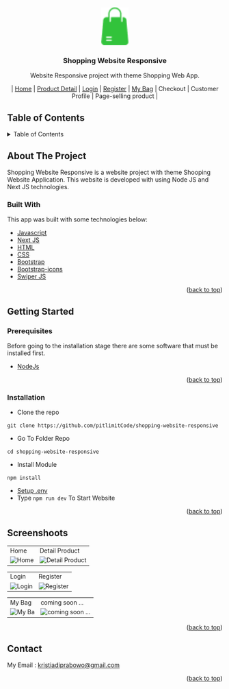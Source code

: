 <!-- shopping-website-responsive -->
<!-- Shopping Website Responsive-->

<div id="top"></div>

<!-- PROJECT LOGO -->
<br />
<div align="center">
  <img src="https://raw.githubusercontent.com/pitlimitCode/shopping-website-responsive/main/public/logo/logoShop.png" alt="Logo" width="64px" height="88px">

  <h3 align="center">Shopping Website Responsive</h3>

  <p align="center">
    Website Responsive project  with theme Shopping Web App.
  </p>
  <p align="center">
     | <span><a href="https://shopping-pitlimitcode.netlify.app">Home</a><span>
     | <span><a href="https://shopping-pitlimitcode.netlify.app/product/1">Product Detail</a><span>
     | <span><a href="https://shopping-pitlimitcode.netlify.app/login">Login</a><span>
     | <span><a href="https://shopping-pitlimitcode.netlify.app/register">Register</a><span>
     | <span><a href="https://shopping-pitlimitcode.netlify.app/mybag">My Bag</a><span>
     | Checkout
     | Customer Profile 
     | Page-selling product 
     |
  </span>
</div>

<!-- TABLE OF CONTENTS -->
## Table of Contents
<details>
  <summary>Table of Contents</summary>
  <ol>
    <li>
      <a href="#about-the-project">About The Project</a>
      <ul>
        <li><a href="#built-with">Built With</a></li>
      </ul>
    </li>
    <li>
      <a href="#getting-started">Getting Started</a>
      <ul>
        <li><a href="#prerequisites">Prerequisites</a></li>
        <li><a href="#installation">Installation</a></li>
      </ul>
    </li>
    <li><a href="#screenshoots">Screenshots</a></li>
    <li><a href="#contact">Contact</a></li>
  </ol>
</details>

<!-- ABOUT THE PROJECT -->
## About The Project
Shopping Website Responsive is a website project with theme Shooping Website Application. This website is developed with using Node JS and Next JS technologies.

### Built With
This app was built with some technologies below:
- [Javascript](https://www.javascript.com/)
- [Next JS](https://nextjs.org/)
- [HTML](https://html.spec.whatwg.org/)
- [CSS](https://developer.mozilla.org/en-US/docs/Web/CSS)
- [Bootstrap](https://getbootstrap.com/)
- [Bootstrap-icons](icons.getbootstrap.com)
- [Swiper JS](https://swiperjs.com)

<p align="right">(<a href="#top">back to top</a>)</p>

<!-- GETTING STARTED -->
## Getting Started
### Prerequisites
Before going to the installation stage there are some software that must be installed first.
- [NodeJs](https://nodejs.org/en/download/)
<p align="right">(<a href="#top">back to top</a>)</p>

### Installation
- Clone the repo
```
git clone https://github.com/pitlimitCode/shopping-website-responsive
```
- Go To Folder Repo
```
cd shopping-website-responsive
```
- Install Module
```
npm install
```

- <a href="#setup-env">Setup .env</a>
- Type ` npm run dev ` To Start Website
<p align="right">(<a href="#top">back to top</a>)</p>

## Screenshoots
<p align="center" display=flex>
  <table>
    <tr>
      <td>Home</td>
      <td>Detail Product</td>
    </tr>
    <tr>
      <td><image src="https://res.cloudinary.com/dy3yw6bod/image/upload/v1664204559/bootcamp%20pijarcamp%20project%20cloud%20image/shopping%20web%20responsive/shopping-pitlimitcode.netlify.app__fd6ray.png" alt="Home" width=100%></td>
      <td><image src="https://res.cloudinary.com/dy3yw6bod/image/upload/v1664204567/bootcamp%20pijarcamp%20project%20cloud%20image/shopping%20web%20responsive/shopping-pitlimitcode.netlify.app_DetailProduct_y0umvb.png" alt="Detail Product" width=100%/></td>
    </tr>
  </table>
  <table>
    <tr>
      <td>Login</td>
      <td>Register</td>
    </tr>
    <tr>
      <td><image src="https://res.cloudinary.com/dy3yw6bod/image/upload/v1664311289/bootcamp%20pijarcamp%20project%20cloud%20image/shopping%20web%20responsive/shopping-pitlimitcode.netlify.app_Login_mvr4br.png" alt="Login" width=100%/></td>
      <td><image src="https://res.cloudinary.com/dy3yw6bod/image/upload/v1664311287/bootcamp%20pijarcamp%20project%20cloud%20image/shopping%20web%20responsive/shopping-pitlimitcode.netlify.app_Register_fgrxro.png" alt="Register" width=100%/></td>
    </tr>
  </table>
  <table>
    <tr>
      <td>My Bag</td>
      <td>coming soon ...</td>
    </tr>
    <tr>
      <td><image src="https://res.cloudinary.com/dy3yw6bod/image/upload/v1664311288/bootcamp%20pijarcamp%20project%20cloud%20image/shopping%20web%20responsive/shopping-pitlimitcode.netlify.app_MyBag_julujz.png" alt="My Ba" width=100%/></td>
      <td><image src="#" alt="coming soon ..." width=100%/></td>
    </tr>
  </table>
</p>
<p align="right">(<a href="#top">back to top</a>)</p>

## Contact
My Email : kristiadiprabowo@gmail.com
<p align="right">(<a href="#top">back to top</a>)</p>